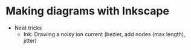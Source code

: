 # Making diagrams with Inkscape


- Neat tricks
  - Ink: Drawing a noisy ion current (bezier, add nodes (max length), jitter)

